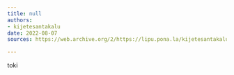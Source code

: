 ```yaml
---
title: null
authors:
- kijetesantakalu
date: 2022-08-07
sources: https://web.archive.org/2/https://lipu.pona.la/kijetesantakalu/toki

---
```


toki